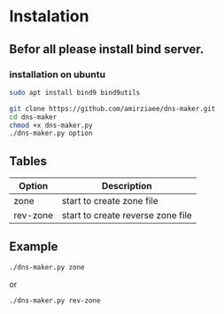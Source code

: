 # Instalation
## Befor all please install bind server.
### installation on ubuntu
```bash
sudo apt install bind9 bind9utils 
```
```bash
git clone https://github.com/amirziaee/dns-maker.git
cd dns-maker
chmod +x dns-maker.py
./dns-maker.py option
```
## Tables

| Option | Description |
| ------ | ----------- |
| zone   | start to create zone file|
| rev-zone | start to create reverse zone file |

## Example

```bash
./dns-maker.py zone
```
or

```bash
./dns-maker.py rev-zone
```